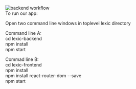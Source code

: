 ![backend workflow](https://github.com/Kanaz312/Lexic/actions/workflows/backend-node.js.yml/badge.svg)<br>
To run our app:

Open two command line windows in toplevel lexic directory

Command line A:<br>
cd lexic-backend<br>
npm install<br>
npm start<br>


Commad line B:<br>
cd lexic-frontend<br>
npm install<br>
npm install react-router-dom --save<br>
npm start<br>
